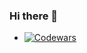 ### Hi there 👋

* [![Codewars][codewars_badge]][codewars_profile]

[codewars_badge]: https://www.codewars.com/users/lightning1141/badges/small
[codewars_profile]: https://www.codewars.com/users/lightning1141

